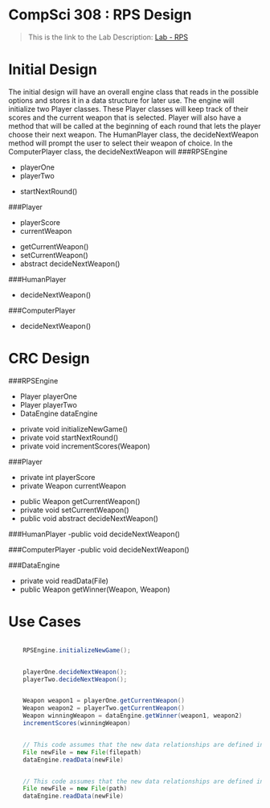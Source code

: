 CompSci 308 : RPS Design
===================

> This is the link to the Lab Description: 
[Lab - RPS](http://www.cs.duke.edu/courses/compsci308/spring16/classwork/02_design_rps/index.php)

Initial Design
=======

The initial design will have an overall engine class that reads in the possible options and stores it in a data structure for later use. The engine will initialize two Player classes. These Player classes will keep track of their scores and the current weapon that is selected. Player will also have a method that will be called at the beginning of each round that lets the player choose their next weapon. The HumanPlayer class, the decideNextWeapon method will prompt the user to select their weapon of choice. In the ComputerPlayer class, the decideNextWeapon will 
###RPSEngine
* playerOne
* playerTwo
- startNextRound()



###Player
* playerScore
* currentWeapon
- getCurrentWeapon()
- setCurrentWeapon()
- abstract decideNextWeapon()

###HumanPlayer
- decideNextWeapon()

###ComputerPlayer
- decideNextWeapon()




CRC Design
=======

###RPSEngine
* Player playerOne
* Player playerTwo
* DataEngine dataEngine
- private void initializeNewGame()
- private void startNextRound()
- private void incrementScores(Weapon)

###Player
* private int playerScore
* private Weapon currentWeapon
- public Weapon getCurrentWeapon()
- private void setCurrentWeapon()
- public void abstract decideNextWeapon()

###HumanPlayer
-public void decideNextWeapon()

###ComputerPlayer
-public void decideNextWeapon()

###DataEngine
- private void readData(File)
- public Weapon getWinner(Weapon, Weapon)


Use Cases
=======

```java

	RPSEngine.initializeNewGame();
```

```java

	playerOne.decideNextWeapon();
	playerTwo.decideNextWeapon();
```

```java

	Weapon weapon1 = playerOne.getCurrentWeapon()
	Weapon weapon2 = playerTwo.getCurrentWeapon()
	Weapon winningWeapon = dataEngine.getWinner(weapon1, weapon2)
	incrementScores(winningWeapon)
```


```java

	// This code assumes that the new data relationships are defined in a new file
	File newFile = new File(filepath)
	dataEngine.readData(newFile)
```

```java

	// This code assumes that the new data relationships are defined in a new file
	File newFile = new File(path)
	dataEngine.readData(newFile)
```

